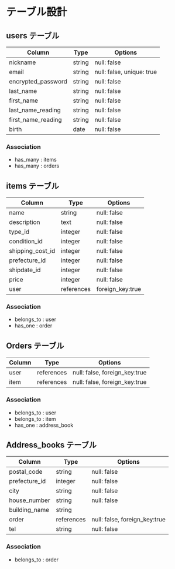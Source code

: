 # テーブル設計

## users テーブル

| Column             | Type   | Options                  |
| ------------------ | ------ | -------------------------|
| nickname           | string | null: false              |
| email              | string | null: false, unique: true|
| encrypted_password | string | null: false              |
| last_name          | string | null: false              |
| first_name         | string | null: false              |
| last_name_reading  | string | null: false              |
| first_name_reading | string | null: false              |
| birth              | date   | null: false              |

### Association

- has_many : items
- has_many : orders

## items テーブル

| Column           | Type       | Options         |
| ---------------- | ---------- |-----------------|
| name             | string     | null: false     |
| description      | text       | null: false     |
| type_id          | integer    | null: false     |
| condition_id     | integer    | null: false     |
| shipping_cost_id | integer    | null: false     |
| prefecture_id    | integer    | null: false     |
| shipdate_id      | integer    | null: false     |
| price            | integer    | null: false     |
| user             | references | foreign_key:true|


### Association

- belongs_to : user
- has_one : order

## Orders テーブル

| Column          | Type       | Options                      |
| ----------------| -----------| -----------------------------|
| user            | references |null: false, foreign_key:true |
| item            | references |null: false, foreign_key:true |

### Association

- belongs_to : user
- belongs_to : item
- has_one : address_book

## Address_books テーブル

| Column          | Type       |Options                        |
| ----------------| ---------- |-------------------------------|
| postal_code     | string     | null: false                   |
| prefecture_id   | integer    | null: false                   |
| city            | string     | null: false                   |
| house_number    | string     | null: false                   |
| building_name   | string     |                               |
| order           | references | null: false, foreign_key:true |
| tel             | string     | null: false                   |

### Association

- belongs_to : order